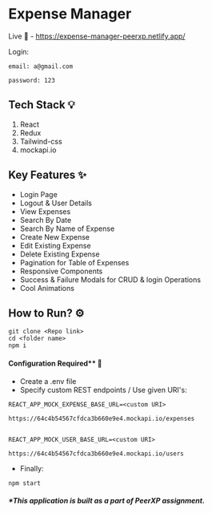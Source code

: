 # Expense Manager 

Live 🎈 - https://expense-manager-peerxp.netlify.app/

Login:
```
email: a@gmail.com 

password: 123
``````

## Tech Stack 💡

1. React 
2. Redux
3. Tailwind-css
4. mockapi.io

## Key Features ✨

- Login Page
- Logout & User Details
- View Expenses
- Search By Date
- Search By Name of Expense
- Create New Expense
- Edit Existing Expense
- Delete Existing Expense
- Pagination for Table of Expenses
- Responsive Components
- Success & Failure Modals for CRUD & login Operations
- Cool Animations

## How to Run?  ⚙

```
git clone <Repo link>
cd <folder name>
npm i
```
#### Configuration Required** 🔧

- Create a .env file
- Specify custom REST endpoints / Use given URI's:
```
REACT_APP_MOCK_EXPENSE_BASE_URL=<custom URI> 

https://64c4b54567cfdca3b660e9e4.mockapi.io/expenses


REACT_APP_MOCK_USER_BASE_URL=<custom URI>

https://64c4b54567cfdca3b660e9e4.mockapi.io/users

``````
- Finally:
```
npm start
```


#### _*This application is built as a part of PeerXP assignment._